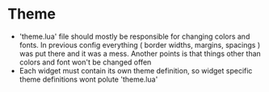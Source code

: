# Theme

- 'theme.lua' file should mostly be responsible for changing colors and fonts. In previous config everything ( border widths, margins, spacings ) was put there and it was a mess. Another points is that things other than colors and font won't be changed offen
- Each widget must contain its own theme definition, so widget specific theme definitions wont polute 'theme.lua'
